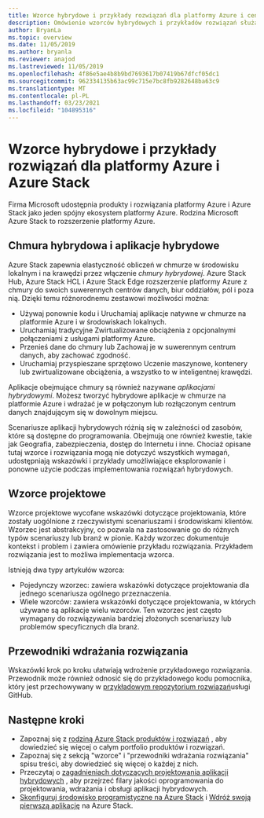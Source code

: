```yaml
---
title: Wzorce hybrydowe i przykłady rozwiązań dla platformy Azure i centrum Azure Stack
description: Omówienie wzorców hybrydowych i przykładów rozwiązań służących do uczenia się i tworzenia rozwiązań hybrydowych na platformie Azure i Azure Stack centrum.
author: BryanLa
ms.topic: overview
ms.date: 11/05/2019
ms.author: bryanla
ms.reviewer: anajod
ms.lastreviewed: 11/05/2019
ms.openlocfilehash: 4f86e5ae4b8b9bd7693617b07419b67dfcf05dc1
ms.sourcegitcommit: 962334135b63ac99c715e7bc8fb9282648ba63c9
ms.translationtype: MT
ms.contentlocale: pl-PL
ms.lasthandoff: 03/23/2021
ms.locfileid: "104895316"
---
```

# <a name="hybrid-patterns-and-solution-examples-for-azure-and-azure-stack"></a>Wzorce hybrydowe i przykłady rozwiązań dla platformy Azure i Azure Stack

Firma Microsoft udostępnia produkty i rozwiązania platformy Azure i Azure Stack jako jeden spójny ekosystem platformy Azure. Rodzina Microsoft Azure Stack to rozszerzenie platformy Azure.

## <a name="the-hybrid-cloud-and-hybrid-apps"></a>Chmura hybrydowa i aplikacje hybrydowe

Azure Stack zapewnia elastyczność obliczeń w chmurze w środowisku lokalnym i na krawędzi przez włączenie *chmury hybrydowej*. Azure Stack Hub, Azure Stack HCL i Azure Stack Edge rozszerzenie platformy Azure z chmury do swoich suwerennych centrów danych, biur oddziałów, pól i poza nią. Dzięki temu różnorodnemu zestawowi możliwości można:

- Używaj ponownie kodu i Uruchamiaj aplikacje natywne w chmurze na platformie Azure i w środowiskach lokalnych.
- Uruchamiaj tradycyjne Zwirtualizowane obciążenia z opcjonalnymi połączeniami z usługami platformy Azure.
- Przenieś dane do chmury lub Zachowaj je w suwerennym centrum danych, aby zachować zgodność.
- Uruchamiaj przyspieszane sprzętowo Uczenie maszynowe, kontenery lub zwirtualizowane obciążenia, a wszystko to w inteligentnej krawędzi.

Aplikacje obejmujące chmury są również nazywane *aplikacjami hybrydowymi*. Możesz tworzyć hybrydowe aplikacje w chmurze na platformie Azure i wdrażać je w połączonym lub rozłączonym centrum danych znajdującym się w dowolnym miejscu.

Scenariusze aplikacji hybrydowych różnią się w zależności od zasobów, które są dostępne do programowania. Obejmują one również kwestie, takie jak Geografia, zabezpieczenia, dostęp do Internetu i inne. Chociaż opisane tutaj wzorce i rozwiązania mogą nie dotyczyć wszystkich wymagań, udostępniają wskazówki i przykłady umożliwiające eksplorowanie i ponowne użycie podczas implementowania rozwiązań hybrydowych.

## <a name="design-patterns"></a>Wzorce projektowe

Wzorce projektowe wycofane wskazówki dotyczące projektowania, które zostały uogólnione z rzeczywistymi scenariuszami i środowiskami klientów. Wzorzec jest abstrakcyjny, co pozwala na zastosowanie go do różnych typów scenariuszy lub branż w pionie. Każdy wzorzec dokumentuje kontekst i problem i zawiera omówienie przykładu rozwiązania. Przykładem rozwiązania jest to możliwa implementacja wzorca.

Istnieją dwa typy artykułów wzorca:

- Pojedynczy wzorzec: zawiera wskazówki dotyczące projektowania dla jednego scenariusza ogólnego przeznaczenia.
- Wiele wzorców: zawiera wskazówki dotyczące projektowania, w których używane są aplikacje wielu wzorców. Ten wzorzec jest często wymagany do rozwiązywania bardziej złożonych scenariuszy lub problemów specyficznych dla branż.

## <a name="solution-deployment-guides"></a>Przewodniki wdrażania rozwiązania

Wskazówki krok po kroku ułatwiają wdrożenie przykładowego rozwiązania. Przewodnik może również odnosić się do przykładowego kodu pomocnika, który jest przechowywany w [przykładowym repozytorium rozwiązań](https://github.com/Azure-Samples/azure-intelligent-edge-patterns)usługi GitHub.

## <a name="next-steps"></a>Następne kroki

- Zapoznaj się z [rodziną Azure Stack produktów i rozwiązań](/azure-stack) , aby dowiedzieć się więcej o całym portfolio produktów i rozwiązań.
- Zapoznaj się z sekcją "wzorce" i "przewodniki wdrażania rozwiązania" spisu treści, aby dowiedzieć się więcej o każdej z nich.
- Przeczytaj o [zagadnieniach dotyczących projektowania aplikacji hybrydowych](overview-app-design-considerations.md) , aby przejrzeć filary jakości oprogramowania do projektowania, wdrażania i obsługi aplikacji hybrydowych.
- [Skonfiguruj środowisko programistyczne na Azure Stack](/azure-stack/user/azure-stack-dev-start) i [Wdróż swoją pierwszą aplikację](/azure-stack/user/azure-stack-dev-start-deploy-app) na Azure Stack.
